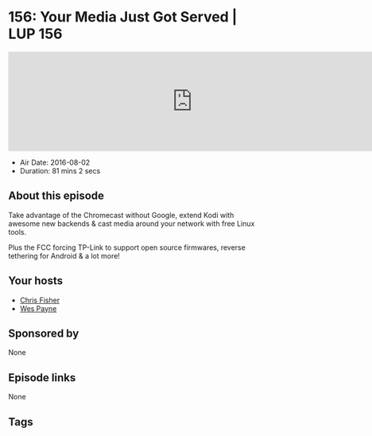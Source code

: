 # 156: Your Media Just Got Served | LUP 156

<iframe src="https://player.fireside.fm/v2/RUkczH-V+RDnrZ-4g?theme=dark" width="740" height="200" frameborder="0" scrolling="no"></iframe>

* Air Date: 2016-08-02
* Duration: 81 mins 2 secs

## About this episode

Take advantage of the Chromecast without Google, extend Kodi with awesome new backends & cast media around your network with free Linux tools.

Plus the FCC forcing TP-Link to support open source firmwares, reverse tethering for Android & a lot more!

## Your hosts
* [Chris Fisher](https://linuxunplugged.com/hosts/chrislas)
* [Wes Payne](https://linuxunplugged.com/hosts/wes)

## Sponsored by

None



## Episode links

None



## Tags

